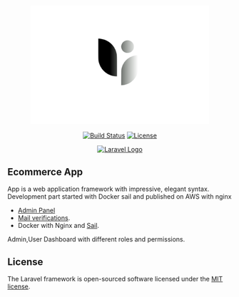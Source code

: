 <p align="center"><a href="https://laravel.com" target="_blank"><img src="public/frontend/assets/imgs/logos.svg" width="400" alt="Laravel Logo"></a></p>

<p align="center">
<a href="https://github.com/laravel/framework/actions"><img src="https://github.com/laravel/framework/workflows/tests/badge.svg" alt="Build Status"></a>
<a href="https://packagist.org/packages/laravel/framework"><img src="https://img.shields.io/packagist/l/laravel/framework" alt="License"></a>
</p>

<p align="center"><a href="https://laravel.com" target="_blank"><img src="public/frontend/assets/imgs/tester.png" width="400" alt="Laravel Logo"></a></p>

## Ecommerce App

App is a web application framework with impressive, elegant syntax. Development part started with Docker sail and published on AWS with nginx
- [Admin Panel](https://filamentphp.com/)
- [Mail verifications](https://mailtrap.io/).
- Docker with Nginx and [Sail](https://laravel.com/docs/10.x/sail).

Admin,User Dashboard with different roles and permissions.

## License

The Laravel framework is open-sourced software licensed under the [MIT license](https://opensource.org/licenses/MIT).

